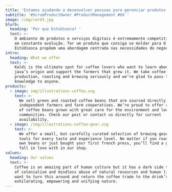 ```yaml
---
title: 'Estamos ajudando a desenvolver pessoas para gerenciar produtos digitais. '
subtitle: '#ScrumProductOwner #ProductManagement #UX '
image: /img/card3.jpg
blurb:
  heading: 'Por que Estúdiooca? '
  text: >-
    O ambiente de produtos e serviços digitais é extremamente competitivo e está
    em constante evolução. Ter um produto que consiga se moldar para O
    Estúdiooca propõem uma abordagem centrada nas necessidades do negócio
intro:
  heading: What we offer
  text: >-
    Kaldi is the ultimate spot for coffee lovers who want to learn about their
    java’s origin and support the farmers that grew it. We take coffee
    production, roasting and brewing seriously and we’re glad to pass that
    knowledge to anyone.
products:
  - image: img/illustrations-coffee.svg
    text: >-
      We sell green and roasted coffee beans that are sourced directly from
      independent farmers and farm cooperatives. We’re proud to offer a variety
      of coffee beans grown with great care for the environment and local
      communities. Check our post or contact us directly for current
      availability.
  - image: /img/illustrations-coffee-gear.svg
    text: >-
      We offer a small, but carefully curated selection of brewing gear and
      tools for every taste and experience level. No matter if you roast your
      own beans or just bought your first french press, you’ll find a gadget to
      fall in love with in our shop.
values:
  heading: Our values
  text: >-
    Coffee is an amazing part of human culture but it has a dark side too – one
    of colonialism and mindless abuse of natural resources and human lives. We
    want to turn this around and return the coffee trade to the drink’s
    exhilarating, empowering and unifying nature.
---
```


